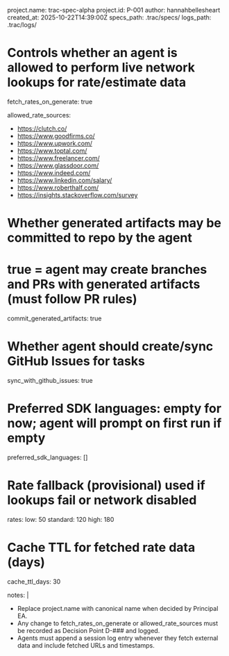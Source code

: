project.name: trac-spec-alpha
project.id: P-001
author: hannahbellesheart
created_at: 2025-10-22T14:39:00Z
specs_path: .trac/specs/
logs_path: .trac/logs/

# Controls whether an agent is allowed to perform live network lookups for rate/estimate data
fetch_rates_on_generate: true

allowed_rate_sources:
  - https://clutch.co/
  - https://www.goodfirms.co/
  - https://www.upwork.com/
  - https://www.toptal.com/
  - https://www.freelancer.com/
  - https://www.glassdoor.com/
  - https://www.indeed.com/
  - https://www.linkedin.com/salary/
  - https://www.roberthalf.com/
  - https://insights.stackoverflow.com/survey

# Whether generated artifacts may be committed to repo by the agent
# true = agent may create branches and PRs with generated artifacts (must follow PR rules)
commit_generated_artifacts: true

# Whether agent should create/sync GitHub Issues for tasks
sync_with_github_issues: true

# Preferred SDK languages: empty for now; agent will prompt on first run if empty
preferred_sdk_languages: []

# Rate fallback (provisional) used if lookups fail or network disabled
rates:
  low: 50
  standard: 120
  high: 180

# Cache TTL for fetched rate data (days)
cache_ttl_days: 30

notes: |
  - Replace project.name with canonical name when decided by Principal EA.
  - Any change to fetch_rates_on_generate or allowed_rate_sources must be recorded as Decision Point D-### and logged.
  - Agents must append a session log entry whenever they fetch external data and include fetched URLs and timestamps.

